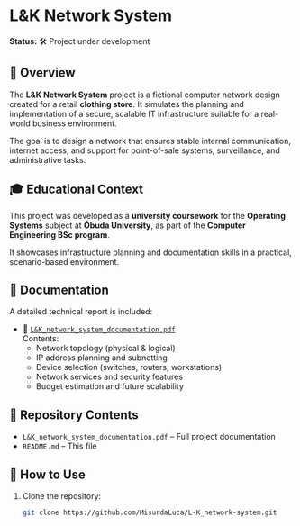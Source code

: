 # L&K Network System

**Status:** 🛠️ Project under development

## 📘 Overview

The **L&K Network System** project is a fictional computer network design created for a retail **clothing store**. It simulates the planning and implementation of a secure, scalable IT infrastructure suitable for a real-world business environment.

The goal is to design a network that ensures stable internal communication, internet access, and support for point-of-sale systems, surveillance, and administrative tasks.

## 🎓 Educational Context

This project was developed as a **university coursework** for the **Operating Systems** subject at **Óbuda University**, as part of the **Computer Engineering BSc program**.

It showcases infrastructure planning and documentation skills in a practical, scenario-based environment.

## 📄 Documentation

A detailed technical report is included:

- 📄 [`L&K_network_system_documentation.pdf`](L&K_network_system_documentation.pdf)  
  Contents:
  - Network topology (physical & logical)
  - IP address planning and subnetting
  - Device selection (switches, routers, workstations)
  - Network services and security features
  - Budget estimation and future scalability

## 📁 Repository Contents

- `L&K_network_system_documentation.pdf` – Full project documentation  
- `README.md` – This file  

## 🚀 How to Use

1. Clone the repository:
   ```bash
   git clone https://github.com/MisurdaLuca/L-K_network-system.git
